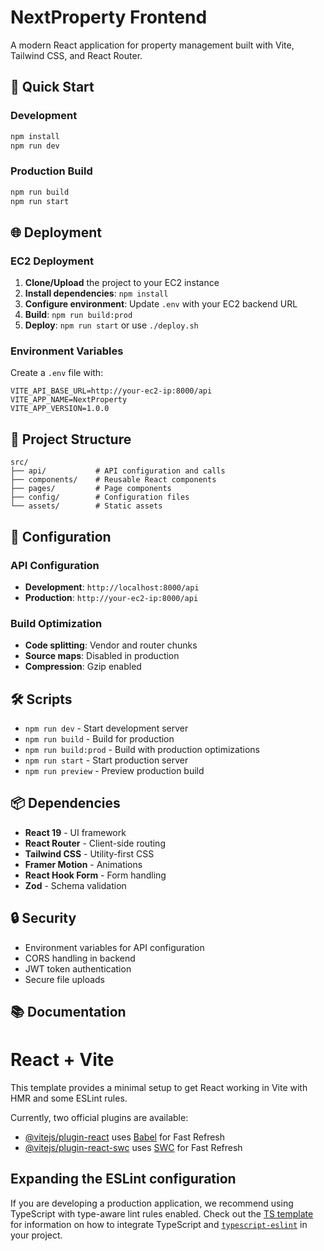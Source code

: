 # NextProperty Frontend

A modern React application for property management built with Vite, Tailwind CSS, and React Router.

## 🚀 Quick Start

### Development
```bash
npm install
npm run dev
```

### Production Build
```bash
npm run build
npm run start
```

## 🌐 Deployment

### EC2 Deployment
1. **Clone/Upload** the project to your EC2 instance
2. **Install dependencies**: `npm install`
3. **Configure environment**: Update `.env` with your EC2 backend URL
4. **Build**: `npm run build:prod`
5. **Deploy**: `npm run start` or use `./deploy.sh`

### Environment Variables
Create a `.env` file with:
```env
VITE_API_BASE_URL=http://your-ec2-ip:8000/api
VITE_APP_NAME=NextProperty
VITE_APP_VERSION=1.0.0
```

## 📁 Project Structure

```
src/
├── api/           # API configuration and calls
├── components/    # Reusable React components
├── pages/         # Page components
├── config/        # Configuration files
└── assets/        # Static assets
```

## 🔧 Configuration

### API Configuration
- **Development**: `http://localhost:8000/api`
- **Production**: `http://your-ec2-ip:8000/api`

### Build Optimization
- **Code splitting**: Vendor and router chunks
- **Source maps**: Disabled in production
- **Compression**: Gzip enabled

## 🛠️ Scripts

- `npm run dev` - Start development server
- `npm run build` - Build for production
- `npm run build:prod` - Build with production optimizations
- `npm run start` - Start production server
- `npm run preview` - Preview production build

## 📦 Dependencies

- **React 19** - UI framework
- **React Router** - Client-side routing
- **Tailwind CSS** - Utility-first CSS
- **Framer Motion** - Animations
- **React Hook Form** - Form handling
- **Zod** - Schema validation

## 🔒 Security

- Environment variables for API configuration
- CORS handling in backend
- JWT token authentication
- Secure file uploads

## 📚 Documentation

# React + Vite

This template provides a minimal setup to get React working in Vite with HMR and some ESLint rules.

Currently, two official plugins are available:

- [@vitejs/plugin-react](https://github.com/vitejs/vite-plugin-react/blob/main/packages/plugin-react) uses [Babel](https://babeljs.io/) for Fast Refresh
- [@vitejs/plugin-react-swc](https://github.com/vitejs/vite-plugin-react/blob/main/packages/plugin-react-swc) uses [SWC](https://swc.rs/) for Fast Refresh

## Expanding the ESLint configuration

If you are developing a production application, we recommend using TypeScript with type-aware lint rules enabled. Check out the [TS template](https://github.com/vitejs/vite/tree/main/packages/create-vite/template-react-ts) for information on how to integrate TypeScript and [`typescript-eslint`](https://typescript-eslint.io) in your project.
